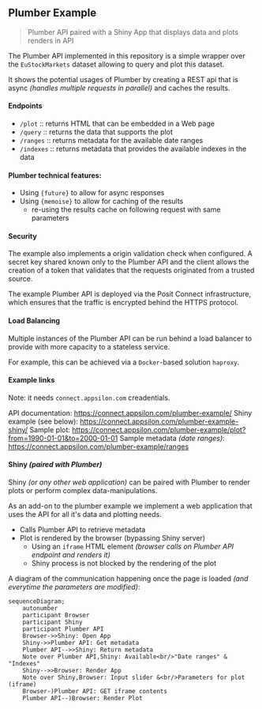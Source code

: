 ## Plumber Example

> Plumber API paired with a Shiny App that displays data and plots renders in API

The Plumber API implemented in this repository is a simple wrapper over the `EuStockMarkets` dataset allowing to query and plot this dataset.

It shows the potential usages of Plumber by creating a REST api that is async _(handles multiple requests in parallel)_ and caches the results.

#### Endpoints

  - `/plot` :: returns HTML that can be embedded in a Web page
  - `/query` :: returns the data that supports the plot
  - `/ranges` :: returns metadata for the available date ranges
  - `/indexes` :: returns metadata that provides the available indexes in the data

#### Plumber technical features:

- Using `{future}` to allow for async responses
- Using `{memoise}` to allow for caching of the results
  - re-using the results cache on following request with same parameters

#### Security

The example also implements a origin validation check when configured.
A secret key shared known only to the Plumber API and the client allows the creation of a token that validates that the requests originated from a trusted source.

The example Plumber API is deployed via the Posit Connect infrastructure, which ensures that the traffic is encrypted behind the HTTPS protocol.

#### Load Balancing

Multiple instances of the Plumber API can be run behind a load balancer to provide with more capacity to a stateless service.

For example, this can be achieved via a `Docker`-based solution `haproxy`.

#### Example links

Note: it needs `connect.appsilon.com` creadentials.

API documentation: https://connect.appsilon.com/plumber-example/
Shiny example (see below): https://connect.appsilon.com/plumber-example-shiny/
Sample plot: https://connect.appsilon.com/plumber-example/plot?from=1990-01-01&to=2000-01-01
Sample metadata _(date ranges)_: https://connect.appsilon.com/plumber-example/ranges

#### Shiny _(paired with Plumber)_

Shiny _(or any other web application)_ can be paired with Plumber to render plots or perform complex data-manipulations.

As an add-on to the plumber example we implement a web application that uses the API for all it's data and plotting needs.

- Calls Plumber API to retrieve metadata
- Plot is rendered by the browser (bypassing Shiny server)
  - Using an `iframe` HTML element _(browser calls on Plumber API endpoint and renders it)_
  - Shiny process is not blocked by the rendering of the plot

A diagram of the communication happening once the page is loaded _(and everytime the parameters are modified)_:

```mermaid
sequenceDiagram;
    autonumber
    participant Browser
    participant Shiny
    participant Plumber API
    Browser->>Shiny: Open App
    Shiny->>Plumber API: Get metadata
    Plumber API-->>Shiny: Return metadata
    Note over Plumber API,Shiny: Available<br/>"Date ranges" & "Indexes"
    Shiny-->>Browser: Render App
    Note over Shiny,Browser: Input slider &<br/>Parameters for plot (iframe)
    Browser-)Plumber API: GET iframe contents
    Plumber API--)Browser: Render Plot
```


